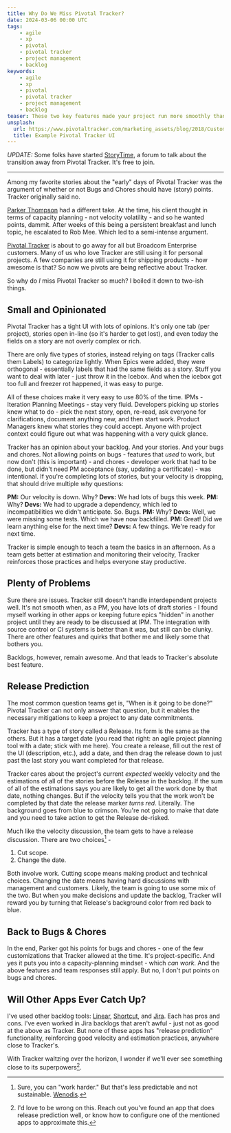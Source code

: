 ```yaml
---
title: Why Do We Miss Pivotal Tracker?
date: 2024-03-06 00:00 UTC
tags: 
    - agile
    - xp
    - pivotal
    - pivotal tracker
    - project management
    - backlog
keywords:
    - agile
    - xp
    - pivotal
    - pivotal tracker
    - project management
    - backlog
teaser: These two key features made your project run more smoothly thanks to Pivotal Tracker.
unsplash:
  url: https://www.pivotaltracker.com/marketing_assets/blog/2018/Customize_Your_Tracker_experience_1-36f1155592bc77922661a6671f47e43b0ef6a910518c8b1183c678ebd95b99c2.png
  title: Example Pivotal Tracker UI
---
```


[pt]: https://www.threads.net/@parkert
[tracker]: https://pivotaltracker.com
[wenodis]: https://www.youtube.com/watch?v=2kQxVwYwrME
[linear]: https://linear.app
[short]: https://shortcut.com
[jira]: https://jira.com
[st]: https://talk.storytime.solutions/

_UPDATE:_ Some folks have started [StoryTime][st], a forum to talk about the transition away from Pivotal Tracker. It's free to join.

---
Among my favorite stories about the "early" days of Pivotal Tracker was the argument of whether or not Bugs and Chores should have (story) points. Tracker originally said no.

[Parker Thompson][pt] had a different take. At the time, his client thought in terms of capacity planning - not velocity volatility - and so he wanted points, dammit. After weeks of this being a persistent breakfast and lunch topic, he escalated to Rob Mee. Which led to a semi-intense argument.

[Pivotal Tracker][tracker] is about to go away for all but Broadcom Enterprise customers. Many of us who love Tracker are still using it for personal projects. A few companies are still using it for shipping products - how awesome is that? So now we pivots are being reflective about Tracker.

So why do _I_ miss Pivotal Tracker so much? I boiled it down to two-ish things.

## Small and Opinionated

Pivotal Tracker has a tight UI with lots of opinions. It's only one tab (per project), stories open in-line (so it's harder to get lost), and even today the fields on a story are not overly complex or rich.

There are only five types of stories, instead relying on tags (Tracker calls them Labels) to categorize lightly. When Epics were added, they were orthogonal - essentially labels that had the same fields as a story. Stuff you want to deal with later - just throw it in the Icebox. And when the icebox got too full and freezer rot happened, it was easy to purge.

All of these choices make it very easy to use 80% of the time. IPMs - Iteration Planning Meetings - stay very fluid. Developers picking up stories knew what to do - pick the next story, open, re-read, ask everyone for clarifications, document anything new, and then start work. Product Managers knew what stories they could accept. Anyone with project context could figure out what was happening with a very quick glance.

Tracker has an opinion about your backlog. And your stories. And your bugs and chores. Not allowing points on bugs - features that _used_ to work, but now don't (this is important) - and chores - developer work that had to be done, but didn't need PM acceptance (say, updating a certificate) - was intentional. If you're completing lots of stories, but your velocity is dropping, that should drive multiple _why_ questions:

**PM:** Our velocity is down. Why?
**Devs:** We had lots of bugs this week.
**PM:** Why?
**Devs:** We had to upgrade a dependency, which led to incompatibilities we didn't anticipate. So. Bugs.
**PM:** Why?
**Devs:** Well, we were missing some tests. Which we have now backfilled.
**PM:** Great! Did we learn anything else for the next time?
**Devs:** A few things. We're ready for next time.

Tracker is simple enough to teach a team the basics in an afternoon. As a team gets better at estimation and monitoring their velocity, Tracker reinforces those practices and helps everyone stay productive.

## Plenty of Problems

Sure there are issues. Tracker still doesn't handle interdependent projects well. It's not smooth when, as a PM, you have lots of draft stories - I found myself working in other apps or keeping future epics "hidden" in another project until they are ready to be discussed at IPM. The integration with source control or CI systems is better than it was, but still can be clunky. There are other features and quirks that bother me and likely some that bothers you.

Backlogs, however, remain awesome. And that leads to Tracker's absolute best feature.

## Release Prediction

The most common question teams get is, "When is it going to be done?" Pivotal Tracker can not only answer that question, but it enables the necessary mitigations to keep a project to any date commitments.

Tracker has a type of story called a Release. Its form is the same as the others. But it has a target date (you read that right: an agile project planning tool with a date; stick with me here). You create a release, fill out the rest of the UI (description, etc.), add a date, and then drag the release down to just past the last story you want completed for that release.

Tracker cares about the project's current _expected_ weekly velocity and the estimations of all of the stories before the Release in the backlog. If the sum of all of the estimations says you are likely to get all the work done by that date, nothing changes. But if the velocity tells you that the work won't be completed by that date the release marker _turns red_. Literally. The background goes from blue to crimson. You're not going to make that date and you need to take action to get the Release de-risked.

Much like the velocity discussion, the team gets to have a release discussion. There are two choices[^1] -

1. Cut scope.
2. Change the date.

Both involve work. Cutting scope means making product and technical choices. Changing the date means having hard discussions with management and customers. Likely, the team is going to use some mix of the two. But when you make decisions and update the backlog, Tracker will reward you by turning that Release's background color from red back to blue.

## Back to Bugs & Chores

In the end, Parker got his points for bugs and chores - one of the few customizations that Tracker allowed at the time. It's project-specific. And yes it puts you into a capacity-planning mindset - which _can work_. And the above features and team responses still apply. But no, I don't put points on bugs and chores.

## Will Other Apps Ever Catch Up?


I've used other backlog tools: [Linear][linear], [Shortcut][short], and [Jira][jira]. Each has pros and cons. I've even worked in Jira backlogs that aren't awful - just not as good at the above as Tracker. But none of these apps has "release prediction" functionality, reinforcing good velocity and estimation practices, anywhere close to Tracker's. 

With Tracker waltzing over the horizon, I wonder if we'll ever see something close to its superpowers[^2].

[^1]: Sure, you can "work harder." But that's less predictable and not sustainable. [Wenodis][wenodis].
[^2]: I'd love to be wrong on this. Reach out you've found an app that does release prediction well, or know how to configure one of the mentioned apps to approximate this.

